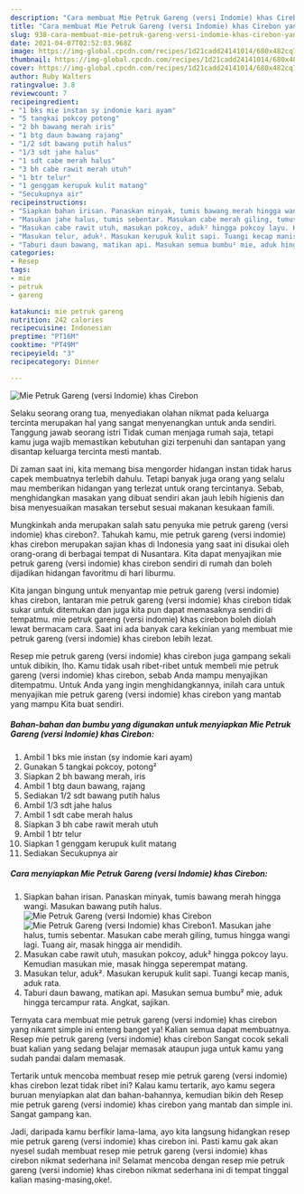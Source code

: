 ```yaml
---
description: "Cara membuat Mie Petruk Gareng (versi Indomie) khas Cirebon yang enak dan Mudah Dibuat"
title: "Cara membuat Mie Petruk Gareng (versi Indomie) khas Cirebon yang enak dan Mudah Dibuat"
slug: 938-cara-membuat-mie-petruk-gareng-versi-indomie-khas-cirebon-yang-enak-dan-mudah-dibuat
date: 2021-04-07T02:52:03.968Z
image: https://img-global.cpcdn.com/recipes/1d21cadd24141014/680x482cq70/mie-petruk-gareng-versi-indomie-khas-cirebon-foto-resep-utama.jpg
thumbnail: https://img-global.cpcdn.com/recipes/1d21cadd24141014/680x482cq70/mie-petruk-gareng-versi-indomie-khas-cirebon-foto-resep-utama.jpg
cover: https://img-global.cpcdn.com/recipes/1d21cadd24141014/680x482cq70/mie-petruk-gareng-versi-indomie-khas-cirebon-foto-resep-utama.jpg
author: Ruby Walters
ratingvalue: 3.8
reviewcount: 7
recipeingredient:
- "1 bks mie instan sy indomie kari ayam"
- "5 tangkai pokcoy potong"
- "2 bh bawang merah iris"
- "1 btg daun bawang rajang"
- "1/2 sdt bawang putih halus"
- "1/3 sdt jahe halus"
- "1 sdt cabe merah halus"
- "3 bh cabe rawit merah utuh"
- "1 btr telur"
- "1 genggam kerupuk kulit matang"
- "Secukupnya air"
recipeinstructions:
- "Siapkan bahan irisan. Panaskan minyak, tumis bawang merah hingga wangi. Masukan bawang putih halus."
- "Masukan jahe halus, tumis sebentar. Masukan cabe merah giling, tumus hingga wangi lagi. Tuang air, masak hingga air mendidih."
- "Masukan cabe rawit utuh, masukan pokcoy, aduk² hingga pokcoy layu. Kemudian masukan mie, masak hingga seperempat matang."
- "Masukan telur, aduk². Masukan kerupuk kulit sapi. Tuangi kecap manis, aduk rata."
- "Taburi daun bawang, matikan api. Masukan semua bumbu² mie, aduk hingga tercampur rata. Angkat, sajikan."
categories:
- Resep
tags:
- mie
- petruk
- gareng

katakunci: mie petruk gareng 
nutrition: 242 calories
recipecuisine: Indonesian
preptime: "PT16M"
cooktime: "PT49M"
recipeyield: "3"
recipecategory: Dinner

---
```



![Mie Petruk Gareng (versi Indomie) khas Cirebon](https://img-global.cpcdn.com/recipes/1d21cadd24141014/680x482cq70/mie-petruk-gareng-versi-indomie-khas-cirebon-foto-resep-utama.jpg)

Selaku seorang orang tua, menyediakan olahan nikmat pada keluarga tercinta merupakan hal yang sangat menyenangkan untuk anda sendiri. Tanggung jawab seorang istri Tidak cuman menjaga rumah saja, tetapi kamu juga wajib memastikan kebutuhan gizi terpenuhi dan santapan yang disantap keluarga tercinta mesti mantab.

Di zaman  saat ini, kita memang bisa mengorder hidangan instan tidak harus capek membuatnya terlebih dahulu. Tetapi banyak juga orang yang selalu mau memberikan hidangan yang terlezat untuk orang tercintanya. Sebab, menghidangkan masakan yang dibuat sendiri akan jauh lebih higienis dan bisa menyesuaikan masakan tersebut sesuai makanan kesukaan famili. 



Mungkinkah anda merupakan salah satu penyuka mie petruk gareng (versi indomie) khas cirebon?. Tahukah kamu, mie petruk gareng (versi indomie) khas cirebon merupakan sajian khas di Indonesia yang saat ini disukai oleh orang-orang di berbagai tempat di Nusantara. Kita dapat menyajikan mie petruk gareng (versi indomie) khas cirebon sendiri di rumah dan boleh dijadikan hidangan favoritmu di hari liburmu.

Kita jangan bingung untuk menyantap mie petruk gareng (versi indomie) khas cirebon, lantaran mie petruk gareng (versi indomie) khas cirebon tidak sukar untuk ditemukan dan juga kita pun dapat memasaknya sendiri di tempatmu. mie petruk gareng (versi indomie) khas cirebon boleh diolah lewat bermacam cara. Saat ini ada banyak cara kekinian yang membuat mie petruk gareng (versi indomie) khas cirebon lebih lezat.

Resep mie petruk gareng (versi indomie) khas cirebon juga gampang sekali untuk dibikin, lho. Kamu tidak usah ribet-ribet untuk membeli mie petruk gareng (versi indomie) khas cirebon, sebab Anda mampu menyajikan ditempatmu. Untuk Anda yang ingin menghidangkannya, inilah cara untuk menyajikan mie petruk gareng (versi indomie) khas cirebon yang mantab yang mampu Kita buat sendiri.

<!--inarticleads1-->

##### Bahan-bahan dan bumbu yang digunakan untuk menyiapkan Mie Petruk Gareng (versi Indomie) khas Cirebon:

1. Ambil 1 bks mie instan (sy indomie kari ayam)
1. Gunakan 5 tangkai pokcoy, potong²
1. Siapkan 2 bh bawang merah, iris
1. Ambil 1 btg daun bawang, rajang
1. Sediakan 1/2 sdt bawang putih halus
1. Ambil 1/3 sdt jahe halus
1. Ambil 1 sdt cabe merah halus
1. Siapkan 3 bh cabe rawit merah utuh
1. Ambil 1 btr telur
1. Siapkan 1 genggam kerupuk kulit matang
1. Sediakan Secukupnya air




<!--inarticleads2-->

##### Cara menyiapkan Mie Petruk Gareng (versi Indomie) khas Cirebon:

1. Siapkan bahan irisan. Panaskan minyak, tumis bawang merah hingga wangi. Masukan bawang putih halus.
<img src="https://img-global.cpcdn.com/steps/6fc0823049956963/160x128cq70/mie-petruk-gareng-versi-indomie-khas-cirebon-langkah-memasak-1-foto.jpg" alt="Mie Petruk Gareng (versi Indomie) khas Cirebon"><img src="https://img-global.cpcdn.com/steps/3c74b19f25f69471/160x128cq70/mie-petruk-gareng-versi-indomie-khas-cirebon-langkah-memasak-1-foto.jpg" alt="Mie Petruk Gareng (versi Indomie) khas Cirebon">1. Masukan jahe halus, tumis sebentar. Masukan cabe merah giling, tumus hingga wangi lagi. Tuang air, masak hingga air mendidih.
1. Masukan cabe rawit utuh, masukan pokcoy, aduk² hingga pokcoy layu. Kemudian masukan mie, masak hingga seperempat matang.
1. Masukan telur, aduk². Masukan kerupuk kulit sapi. Tuangi kecap manis, aduk rata.
1. Taburi daun bawang, matikan api. Masukan semua bumbu² mie, aduk hingga tercampur rata. Angkat, sajikan.




Ternyata cara membuat mie petruk gareng (versi indomie) khas cirebon yang nikamt simple ini enteng banget ya! Kalian semua dapat membuatnya. Resep mie petruk gareng (versi indomie) khas cirebon Sangat cocok sekali buat kalian yang sedang belajar memasak ataupun juga untuk kamu yang sudah pandai dalam memasak.

Tertarik untuk mencoba membuat resep mie petruk gareng (versi indomie) khas cirebon lezat tidak ribet ini? Kalau kamu tertarik, ayo kamu segera buruan menyiapkan alat dan bahan-bahannya, kemudian bikin deh Resep mie petruk gareng (versi indomie) khas cirebon yang mantab dan simple ini. Sangat gampang kan. 

Jadi, daripada kamu berfikir lama-lama, ayo kita langsung hidangkan resep mie petruk gareng (versi indomie) khas cirebon ini. Pasti kamu gak akan nyesel sudah membuat resep mie petruk gareng (versi indomie) khas cirebon nikmat sederhana ini! Selamat mencoba dengan resep mie petruk gareng (versi indomie) khas cirebon nikmat sederhana ini di tempat tinggal kalian masing-masing,oke!.


